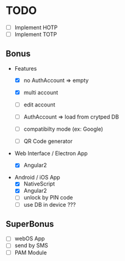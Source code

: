 # TODO

- [ ] Implement HOTP
- [ ] Implement TOTP

## Bonus

- Features
    - [x] no AuthAccount => empty
    - [x] multi account
    - [ ] edit account
    - [ ] AuthAccount => load from crytped DB
    - [ ] compatibilty mode (ex: Google)
    - [ ] QR Code generator


- Web Interface / Electron App
    - [x] Angular2


- Android / iOS App
    - [x] NativeScript
    - [x] Angular2
    - [ ] unlock by PIN code
    - [ ] use DB in device ???

## SuperBonus
- [ ] webOS App
- [ ] send by SMS
- [ ] PAM Module
